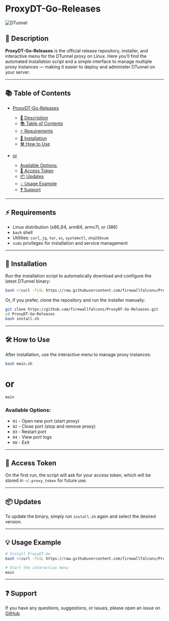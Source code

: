 # ProxyDT-Go-Releases

![DTunnel](https://img.shields.io/badge/DTunnel-Proxy-blue?style=flat-square)

## 📝 Description

**ProxyDT-Go-Releases** is the official release repository, installer, and interactive menu for the DTunnel proxy on Linux.
Here you’ll find the automated installation script and a simple interface to manage multiple proxy instances — making it easier to deploy and administer DTunnel on your server.

---

## 📚 Table of Contents

* [ProxyDT-Go-Releases](#proxydt-go-releases)

  * [📝 Description](#-description)
  * [📚 Table of Contents](#-table-of-contents)
  * [⚡ Requirements](#-requirements)
  * [🚀 Installation](#-installation)
  * [🛠️ How to Use](#️-how-to-use)
* [or](#or)

  * [Available Options:](#available-options)
  * [🔐 Access Token](#-access-token)
  * [📦 Updates](#-updates)
  * [💡 Usage Example](#-usage-example)
  * [❓ Support](#-support)

---

## ⚡ Requirements

* Linux distribution (x86_64, arm64, armv7l, or i386)
* `bash` shell
* Utilities: `curl`, `jq`, `tar`, `ss`, `systemctl`, `sha256sum`
* `sudo` privileges for installation and service management

---

## 🚀 Installation

Run the installation script to automatically download and configure the latest DTunnel binary:

```bash
bash <(curl -fsSL https://raw.githubusercontent.com/firewallfalcons/ProxyDT-Go-Releases/main/install.sh)
```

Or, if you prefer, clone the repository and run the installer manually:

```bash
git clone https://github.com/firewallfalcons/ProxyDT-Go-Releases.git
cd ProxyDT-Go-Releases
bash install.sh
```

---

## 🛠️ How to Use

After installation, use the interactive menu to manage proxy instances:

```bash
bash main.sh
```

# or

```bash
main
```

### Available Options:

* `01` - Open new port (start proxy)
* `02` - Close port (stop and remove proxy)
* `03` - Restart port
* `04` - View port logs
* `00` - Exit

---

## 🔐 Access Token

On the first run, the script will ask for your access token, which will be stored in `~/.proxy_token` for future use.

---

## 📦 Updates

To update the binary, simply run `install.sh` again and select the desired version.

---

## 💡 Usage Example

```bash
# Install ProxyDT-Go
bash <(curl -fsSL https://raw.githubusercontent.com/firewallfalcons/ProxyDT-Go-Releases/main/install.sh)

# Start the interactive menu
main
```

---

## ❓ Support

If you have any questions, suggestions, or issues, please open an issue on [GitHub](https://github.com/firewallfalcons/ProxyDT-Go-Releases/issues).
